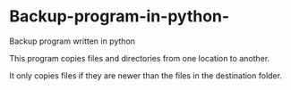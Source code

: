 # Backup-program-in-python-
Backup program written in python

This program copies files and directories from one location to another.

It only copies files if they are newer than the files in the destination folder.